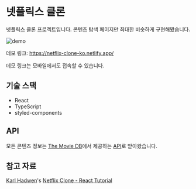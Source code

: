 # 넷플릭스 클론

넷플릭스 클론 프로젝트입니다. 콘텐츠 탐색 페이지만 최대한 비슷하게 구현해봤습니다.

![demo](https://user-images.githubusercontent.com/49304239/133887411-fb79e84f-2bec-431d-8ba0-f3ad797ec632.gif)

데모 링크: https://netflix-clone-ko.netlify.app/

데모 링크는 모바일에서도 접속할 수 있습니다.

## 기술 스택

- React
- TypeScript
- styled-components

## API

모든 콘텐츠 정보는 [The Movie DB](https://www.themoviedb.org/)에서 제공하는 [API](https://www.themoviedb.org/documentation/api)로 받아왔습니다.

## 참고 자료

[Karl Hadwen](https://github.com/karlhadwen)'s [Netflix Clone - React Tutorial](https://youtu.be/x_EEwGe-a9o)
